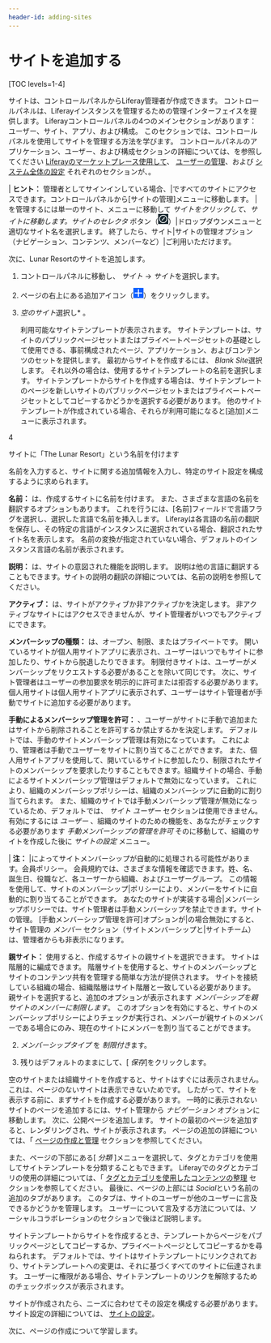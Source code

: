 ```yaml
---
header-id: adding-sites
---
```


# サイトを追加する

[TOC levels=1-4]

サイトは、コントロールパネルからLiferay管理者が作成できます。 コントロールパネルは、Liferayインスタンスを管理するための管理インターフェイスを提供します。 Liferayコントロールパネルの4つのメインセクションがあります：ユーザー、サイト、アプリ、および構成。 このセクションでは、コントロールパネルを使用してサイトを管理する方法を学びます。 コントロールパネルのアプリケーション、ユーザー、および構成セクションの詳細については、を参照してください [Liferayのマーケットプレース使用して](/docs/7-1/user/-/knowledge_base/u/using-the-liferay-marketplace)、 [ユーザーの管理](/docs/7-1/user/-/knowledge_base/u/managing-users)、および [システム全体の設定](/docs/7-1/user/-/knowledge_base/u/system-wide-settings) それぞれのセクションが、。

| **ヒント：** 管理者としてサインインしている場合、|ですべてのサイトにアクセスできます。コントロールパネルから[サイトの管理]メニューに移動します。 |を管理するには単一のサイト、メニューに移動して *サイトをクリックして、サイトに移動します。サイトのセレクタ* ボタン（![Compass](../../../../images/icon-compass.png)）|ドロップダウンメニューと適切なサイト名を選択します。 終了したら、サイト|サイトの管理オプション（ナビゲーション、コンテンツ、メンバーなど）|ご利用いただけます。

次に、Lunar Resortのサイトを追加します。

1.  コントロールパネルに移動し、 *サイト* → *サイト*を選択します。

2.  ページの右上にある追加アイコン（![Add Site](../../../../images/icon-add.png)）をクリックします。

3.  *空のサイト*選択し* 。</p>

    利用可能なサイトテンプレートが表示されます。 サイトテンプレートは、サイトのパブリックページセットまたはプライベートページセットの基礎として使用できる、事前構成されたページ、アプリケーション、およびコンテンツのセットを提供します。 最初からサイトを作成するには、 *Blank Site*選択します。 それ以外の場合は、使用するサイトテンプレートの名前を選択します。 サイトテンプレートからサイトを作成する場合は、サイトテンプレートのページを新しいサイトのパブリックページセットまたはプライベートページセットとしてコピーするかどうかを選択する必要があります。 他のサイトテンプレートが作成されている場合、それらが利用可能になると[追加]メニューに表示されます。</li>

4

サイトに「The Lunar Resort」という名前を付けます</ol>

名前を入力すると、サイトに関する追加情報を入力し、特定のサイト設定を構成するように求められます。

**名前：** は、作成するサイトに名前を付けます。 また、さまざまな言語の名前を翻訳するオプションもあります。 これを行うには、[名前]フィールドで言語フラグを選択し、選択した言語で名前を挿入します。 Liferayは各言語の名前の翻訳を保存し、その特定の言語がインスタンスに選択されている場合、翻訳されたサイト名を表示します。 名前の変換が指定されていない場合、デフォルトのインスタンス言語の名前が表示されます。

**説明：** は、サイトの意図された機能を説明します。 説明は他の言語に翻訳することもできます。サイトの説明の翻訳の詳細については、名前の説明を参照してください。

**アクティブ：** は、サイトがアクティブか非アクティブかを決定します。 非アクティブなサイトにはアクセスできませんが、サイト管理者がいつでもアクティブにできます。

**メンバーシップの種類：** は、オープン、制限、またはプライベートです。 開いているサイトが個人用サイトアプリに表示され、ユーザーはいつでもサイトに参加したり、サイトから脱退したりできます。 制限付きサイトは、ユーザーがメンバーシップをリクエストする必要があることを除いて同じです。 次に、サイト管理者はユーザーの参加要求を明示的に許可または拒否する必要があります。 個人用サイトは個人用サイトアプリに表示されず、ユーザーはサイト管理者が手動でサイトに追加する必要があります。

**手動によるメンバーシップ管理を許可：** 、ユーザーがサイトに手動で追加またはサイトから削除されることを許可するか禁止するかを決定します。 デフォルトでは、手動のサイトメンバーシップ管理は有効になっています。 これにより、管理者は手動でユーザーをサイトに割り当てることができます。 また、個人用サイトアプリを使用して、開いているサイトに参加したり、制限されたサイトのメンバーシップを要求したりすることもできます。組織サイトの場合、手動によるサイトメンバーシップ管理はデフォルトで無効になっています。 これにより、組織のメンバーシップポリシーは、組織のメンバーシップに自動的に割り当てられます。 また、組織のサイトでは手動メンバーシップ管理が無効になっているため、デフォルトでは、 *サイト* *ユーザー* セクションは使用できません。 有効にするには *ユーザー* 、組織のサイトのための機能を、あなたがチェックする必要があります *手動メンバーシップの管理を許可* そのに移動して、組織のサイトを作成した後に *サイトの設定* メニュー。

| **注：** |によってサイトメンバーシップが自動的に処理される可能性があります。会員ポリシー。 会員規約では、さまざまな情報を確認できます。姓、名、誕生日、役職など、各ユーザーから組織、およびユーザーグループ。 この情報を使用して、サイトのメンバーシップ|ポリシーにより、メンバーをサイトに自動的に割り当てることができます。 あなたのサイトが実装する場合|メンバーシップポリシーでは、サイト管理者は手動メンバーシップを禁止できます。サイトの管理。 [手動メンバーシップ管理を許可]オプションが|の場合無効にすると、サイト管理の *メンバー* セクション（サイトメンバーシップと|サイトチーム）は、管理者からも非表示になります。

**親サイト：** 使用すると、作成するサイトの親サイトを選択できます。 サイトは階層的に編成できます。 階層サイトを使用すると、サイトのメンバーシップとサイトのコンテンツ共有を管理する簡単な方法が提供されます。 サイトを接続している組織の場合、組織階層はサイト階層と一致している必要があります。 親サイトを選択すると、追加のオプションが表示されます *メンバーシップを親サイトのメンバーに制限します*。 このオプションを有効にすると、サイトのメンバーシップポリシーによりチェックが実行され、メンバーが親サイトのメンバーである場合にのみ、現在のサイトにメンバーを割り当てることができます。

2.  *メンバーシップタイプ* を *制限付き*ます。

3.  残りはデフォルトのままにして、[ *保存*]をクリックします。

空のサイトまたは組織サイトを作成すると、サイトはすぐには表示されません。 これは、ページのないサイトは表示できないためです。 したがって、サイトを表示する前に、まずサイトを作成する必要があります。 一時的に表示されないサイトのページを追加するには、サイト管理から *ナビゲーション* オプションに移動します。 次に、公開ページを追加します。 サイトの最初のページを追加すると、レンダリングされ、サイトが表示されます。 ページの追加の詳細については、「 [ページの作成と管理](/docs/7-1/user/-/knowledge_base/u/creating-and-managing-pages) セクションを参照してください。

また、ページの下部にある[ *分類* ]メニューを選択して、タグとカテゴリを使用してサイトテンプレートを分類することもできます。 Liferayでのタグとカテゴリの使用の詳細については、「 [タグとカテゴリを使用したコンテンツの整理](/docs/7-1/user/-/knowledge_base/u/organizing-content-with-tags-and-categories) セクションを参照してください。 最後に、ページの上部には *Social*という名前の追加のタブがあります。 このタブは、サイトのユーザーが他のユーザーに言及できるかどうかを管理します。 ユーザーについて言及する方法については、ソーシャルコラボレーションのセクションで後ほど説明します。

サイトテンプレートからサイトを作成するとき、テンプレートからページをパブリックページとしてコピーするか、プライベートページとしてコピーするかを尋ねられます。 デフォルトでは、サイトはサイトテンプレートにリンクされており、サイトテンプレートへの変更は、それに基づくすべてのサイトに伝達されます。 ユーザーに権限がある場合、サイトテンプレートのリンクを解除するためのチェックボックスが表示されます。

サイトが作成されたら、ニーズに合わせてその設定を構成する必要があります。 サイト設定の詳細については、 [サイトの設定](/docs/7-1/user/-/knowledge_base/u/configuring-sites)。

次に、ページの作成について学習します。
